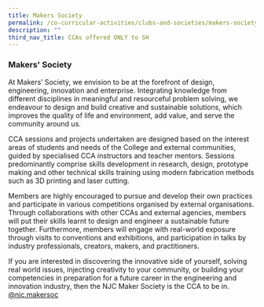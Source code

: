 ```yaml
---
title: Makers Society
permalink: /co-curricular-activities/clubs-and-societies/makers-society/
description: ""
third_nav_title: CCAs offered ONLY to SH
---
```

### Makers' Society

At Makers’ Society, we envision to be at the forefront of design, engineering, innovation and enterprise. Integrating knowledge from different disciplines in meaningful and resourceful problem solving, we endeavour to design and build creative and sustainable solutions, which improves the quality of life and environment, add value, and serve the community around us.

CCA sessions and projects undertaken are designed based on the interest areas of students and needs of the College and external communities, guided by specialised CCA instructors and teacher mentors. Sessions predominantly comprise skills development in research, design, prototype making and other technical skills training using modern fabrication methods such as 3D printing and laser cutting.

Members are highly encouraged to pursue and develop their own practices and participate in various competitions organised by external organisations. Through collaborations with other CCAs and external agencies, members will put their skills learnt to design and engineer a sustainable future together. Furthermore, members will engage with real-world exposure through visits to conventions and exhibitions, and participation in talks by industry professionals, creators, makers, and practitioners.

If you are interested in discovering the innovative side of yourself, solving real world issues, injecting creativity to your community, or building your competencies in preparation for a future career in the engineering and innovation industry, then the NJC Maker Society is the CCA to be in.  
[@njc.makersoc](https://instagram.com/njc.makersoc?utm_medium=copy_link)